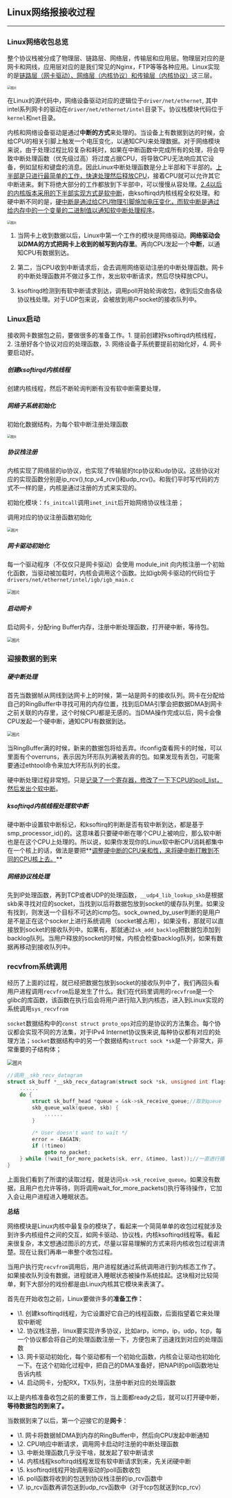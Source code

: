 ## Linux网络报接收过程

-------------------------------------

### **Linux网络收包总览**

整个协议栈被分成了物理层、链路层、网络层，传输层和应用层。物理层对应的是网卡和网线，应用层对应的是我们常见的Nginx，FTP等等各种应用。Linux实现的是<u>链路层（网卡驱动）、网络层（内核协议）和传输层（内核协议）</u>这三层。

<img src="assets/640" alt="图片" style="zoom:50%;" />

在Linux的源代码中，网络设备驱动对应的逻辑位于`driver/net/ethernet`, 其中intel系列网卡的驱动在`driver/net/ethernet/intel`目录下。协议栈模块代码位于`kernel`和`net`目录。

内核和网络设备驱动是通过**中断的方式**来处理的。当设备上有数据到达的时候，会给CPU的相关引脚上触发一个电压变化，以通知CPU来处理数据。对于网络模块来说，由于处理过程比较复杂和耗时，如果在中断函数中完成所有的处理，将会导致中断处理函数（优先级过高）将过度占据CPU，将导致CPU无法响应其它设备，例如鼠标和键盘的消息。因此Linux中断处理函数是分上半部和下半部的。<u>上半部是只进行最简单的工作，快速处理然后释放CPU</u>，接着CPU就可以允许其它中断进来。剩下将绝大部分的工作都放到下半部中，可以慢慢从容处理。<u>2.4以后的内核版本采用的下半部实现方式是软中断</u>，由ksoftirqd内核线程全权处理。和硬中断不同的是，<u>硬中断是通过给CPU物理引脚施加电压变化，而软中断是通过给内存中的一个变量的二进制值以通知软中断处理程序</u>。

<img src="assets/640" alt="图片" style="zoom:50%;" />

1. 当网卡上收到数据以后，Linux中第一个工作的模块是网络驱动。**网络驱动会以DMA的方式把网卡上收到的帧写到内存里**。再向CPU发起一个**中断**，以通知CPU有数据到达。

2. 第二，当CPU收到中断请求后，会去调用网络驱动注册的中断处理函数。网卡的中断处理函数并不做过多工作，发出软中断请求，然后尽快释放CPU。
3. ksoftirqd检测到有软中断请求到达，调用poll开始轮询收包，收到后交由各级协议栈处理。对于UDP包来说，会被放到用户socket的接收队列中。

### Linux启动

接收网卡数据包之前，要做很多的准备工作。1. 提前创建好ksoftirqd内核线程，2. 注册好各个协议对应的处理函数，3. 网络设备子系统要提前初始化好，4. 网卡要启动好。

##### 创建ksoftirqd内核线程

创建内核线程，然后不断轮询判断有没有软中断需要处理，

##### 网络子系统初始化

初始化数据结构，为每个软中断注册处理函数

<img src="assets/640" alt="图片" style="zoom:50%;" />

##### 协议栈注册

内核实现了网络层的ip协议，也实现了传输层的tcp协议和udp协议。这些协议对应的实现函数分别是ip_rcv(),tcp_v4_rcv()和udp_rcv()。和我们平时写代码的方式不一样的是，内核是通过注册的方式来实现的。

初始化模块：`fs_initcall`调用`inet_init`后开始网络协议栈注册；

调用对应的协议注册函数初始化

<img src="assets/640" alt="图片" style="zoom:60%;" />

##### 网卡驱动初始化

每一个驱动程序（不仅仅只是网卡驱动）会使用 module_init 向内核注册一个初始化函数，当驱动被加载时，内核会调用这个函数。比如igb网卡驱动的代码位于`drivers/net/ethernet/intel/igb/igb_main.c`

<img src="assets/640" alt="图片" style="zoom:67%;" />

##### 启动网卡

启动网卡，分配ring Buffer内存，注册中断处理函数，打开硬中断，等待包。

<img src="assets/640" alt="图片" style="zoom:67%;" />

### **迎接数据的到来**

##### 硬中断处理

首先当数据帧从网线到达网卡上的时候，第一站是网卡的接收队列。网卡在分配给自己的RingBuffer中寻找可用的内存位置，找到后DMA引擎会把数据DMA到网卡之前关联的内存里，这个时候CPU都是无感的。当DMA操作完成以后，网卡会像CPU发起一个硬中断，通知CPU有数据到达。

<img src="assets/640" alt="图片" style="zoom:67%;" />

当RingBuffer满的时候，新来的数据包将给丢弃。ifconfig查看网卡的时候，可以里面有个overruns，表示因为环形队列满被丢弃的包。如果发现有丢包，可能需要通过ethtool命令来加大环形队列的长度。

硬中断处理过程非常短。只是<u>记录了一个寄存器，修改了一下下CPU的poll_list，然后发出个软中断</u>。

##### ksoftirqd内核线程处理软中断

硬中断中设置软中断标记，和ksoftirq的判断是否有软中断到达，都是基于smp_processor_id()的。这意味着只要硬中断在哪个CPU上被响应，那么软中断也是在这个CPU上处理的。所以说，如果你发现你的Linux软中断CPU消耗都集中在一个核上的话，做法是要把**<u>调整硬中断的CPU亲和性，来将硬中断打散到不同的CPU核上去。</u>**

##### 网络协议栈处理

先到IP处理函数，再到TCP或者UDP的处理函数，`__udp4_lib_lookup_skb`是根据skb来寻找对应的socket，当找到以后将数据包放到socket的缓存队列里。如果没有找到，则发送一个目标不可达的icmp包。sock_owned_by_user判断的是用户是不是正在这个socker上进行系统调用（socket被占用），如果没有，那就可以直接放到socket的接收队列中。如果有，那就通过`sk_add_backlog`把数据包添加到backlog队列。当用户释放的socket的时候，内核会检查backlog队列，如果有数据再移动到接收队列中。

### **recvfrom系统调用**

经历了上面的过程，就已经把数据包放到socket的接收队列中了，我们再回头看用户进程调用`recvfrom`后是发生了什么。我们在代码里调用的`recvfrom`是一个glibc的库函数，该函数在执行后会将用户进行陷入到内核态，进入到Linux实现的系统调用`sys_recvfrom`

`socket`数据结构中的`const struct proto_ops`对应的是协议的方法集合。每个协议都会实现不同的方法集，对于IPv4 Internet协议族来说,每种协议都有对应的处理方法；`socket`数据结构中的另一个数据结构`struct sock *sk`是一个非常大，非常重要的子结构体；

<img src="assets/640" alt="图片" style="zoom:80%;" />

```c++
//调用__skb_recv_datagram
struct sk_buff *__skb_recv_datagram(struct sock *sk, unsigned int flags,int *peeked, int *off, int *err){
    ......
    do {
        struct sk_buff_head *queue = &sk->sk_receive_queue;//取到queue
        skb_queue_walk(queue, skb) {
            ......
        }

        /* User doesn't want to wait */
        error = -EAGAIN;
        if (!timeo)
            goto no_packet;
    } while (!wait_for_more_packets(sk, err, &timeo, last));//一直进行循环，如果没有数据则等待，进入睡眠状态。
}
```



上面我们看到了所谓的读取过程，就是访问`sk->sk_receive_queue`。如果没有数据，且用户也允许等待，则将调用wait_for_more_packets()执行等待操作，它加入会让用户进程进入睡眠状态。

**总结**

网络模块是Linux内核中最复杂的模块了，看起来一个简简单单的收包过程就涉及到许多内核组件之间的交互，如网卡驱动、协议栈，内核ksoftirqd线程等。看起来很复杂，本文想通过图示的方式，尽量以容易理解的方式来将内核收包过程讲清楚。现在让我们再串一串整个收包过程。

当用户执行完`recvfrom`调用后，用户进程就通过系统调用进行到内核态工作了。如果接收队列没有数据，进程就进入睡眠状态被操作系统挂起。这块相对比较简单，剩下大部分的戏份都是由Linux内核其它模块来表演了。

首先在开始收包之前，Linux要做许多的**准备工作：**

- \1. 创建ksoftirqd线程，为它设置好它自己的线程函数，后面指望着它来处理软中断呢
- \2. 协议栈注册，linux要实现许多协议，比如arp，icmp，ip，udp，tcp，每一个协议都会将自己的处理函数注册一下，方便包来了迅速找到对应的处理函数
- \3. 网卡驱动初始化，每个驱动都有一个初始化函数，内核会让驱动也初始化一下。在这个初始化过程中，把自己的DMA准备好，把NAPI的poll函数地址告诉内核
- \4. 启动网卡，分配RX，TX队列，注册中断对应的处理函数

以上是内核准备收包之前的重要工作，当上面都ready之后，就可以打开硬中断，**等待数据包的到来了。**

当数据到来了以后，第一个迎接它的是**网卡**：

- \1. 网卡将数据帧DMA到内存的RingBuffer中，然后向CPU发起中断通知
- \2. CPU响应中断请求，调用网卡启动时注册的中断处理函数
- \3. 中断处理函数几乎没干啥，就发起了软中断请求
- \4. 内核线程ksoftirqd线程发现有软中断请求到来，先关闭硬中断
- \5. ksoftirqd线程开始调用驱动的poll函数收包
- \6. poll函数将收到的包送到协议栈注册的ip_rcv函数中
- \7. ip_rcv函数再讲包送到udp_rcv函数中（对于tcp包就送到tcp_rcv）